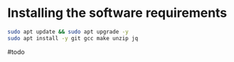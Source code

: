 <!--
order: 2
-->
# Installing the software requirements



```bash
sudo apt update && sudo apt upgrade -y
sudo apt install -y git gcc make unzip jq
```

#todo